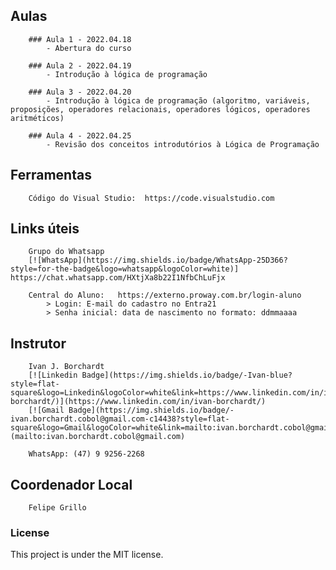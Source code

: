 ## Aulas 
        ### Aula 1 - 2022.04.18
            - Abertura do curso 

        ### Aula 2 - 2022.04.19
            - Introdução à lógica de programação

        ### Aula 3 - 2022.04.20
            - Introdução à lógica de programação (algoritmo, variáveis, proposições, operadores relacionais, operadores lógicos, operadores aritméticos)  

        ### Aula 4 - 2022.04.25 
            - Revisão dos conceitos introdutórios à Lógica de Programação 




## Ferramentas 
        Código do Visual Studio:  https://code.visualstudio.com

## Links úteis 

        Grupo do Whatsapp   
        [![WhatsApp](https://img.shields.io/badge/WhatsApp-25D366?style=for-the-badge&logo=whatsapp&logoColor=white)] https://chat.whatsapp.com/HXtjXa8b22I1NfbChLuFjx
        
        Central do Aluno:   https://externo.proway.com.br/login-aluno
            > Login: E-mail do cadastro no Entra21 
            > Senha inicial: data de nascimento no formato: ddmmaaaa

## Instrutor 

        Ivan J. Borchardt
        [![Linkedin Badge](https://img.shields.io/badge/-Ivan-blue?style=flat-square&logo=Linkedin&logoColor=white&link=https://www.linkedin.com/in/ivan-borchardt/)](https://www.linkedin.com/in/ivan-borchardt/) 
        [![Gmail Badge](https://img.shields.io/badge/-ivan.borchardt.cobol@gmail.com-c14438?style=flat-square&logo=Gmail&logoColor=white&link=mailto:ivan.borchardt.cobol@gmail.com)](mailto:ivan.borchardt.cobol@gmail.com)
         
        WhatsApp: (47) 9 9256-2268


## Coordenador Local

        Felipe Grillo
        

### License
This project is under the MIT license.